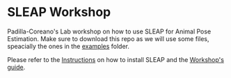 # SLEAP Workshop

Padilla-Coreano's Lab workshop on how to use SLEAP for Animal Pose Estimation. Make sure to download this repo as we will use some files, speacially the ones in the [examples](https://github.com/rdiazrincon/SLEAP_workshop/tree/master/examples) folder.

Please refer to the [Instructions](https://github.com/rdiazrincon/SLEAP_workshop/blob/master/Instructions.md) on how to install SLEAP and the [Workshop's guide](https://github.com/rdiazrincon/SLEAP_workshop/blob/master/Workshop.md).


